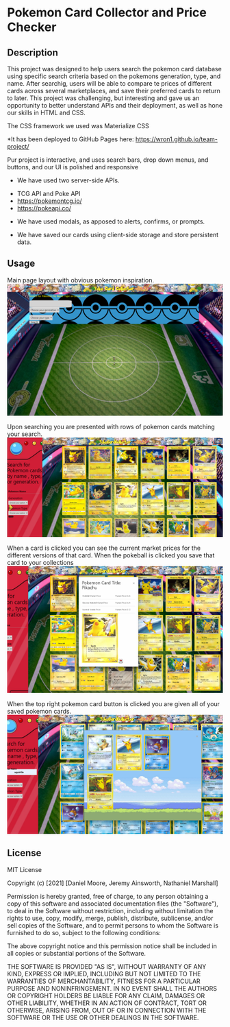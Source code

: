 # Pokemon Card Collector and Price Checker

## Description
This project was designed to help users search the pokemon card database using specific search criteria based on the pokemons generation, type, and name.
After searchig, users will be able to compare te prices of different cards across several marketplaces, and save their preferred cards to return to later. This project was challenging, but interesting and gave us an opportunity to better understand APIs and their deployment, as well as hone our skills in HTML and CSS.

The CSS framework we used was Materialize CSS

*It has been deployed to GitHub Pages here: https://wron1.github.io/team-project/

Pur project is interactive, and uses search bars, drop down menus, and buttons,
and our UI is polished and responsive

* We have used two server-side APIs.
- TCG API and Poke API
- https://pokemontcg.io/
- https://pokeapi.co/

* We have used modals, as apposed to alerts, confirms, or prompts.

* We have saved our cards using client-side storage and store persistent data.


## Usage

Main page layout with obvious pokemon inspiration.
![Screenshot 1](images/screenshot1.PNG?raw=true)

Upon searching you are presented with rows of pokemon cards matching your search.
![Screenshot 2](images/screenshot2.PNG?raw=true)

When a card is clicked you can see the current market prices for the different versions of that card.
When the pokeball is clicked you save that card to your collections
![Screenshot 3](images/screenshot3.PNG?raw=true)

When the top right pokemon card button is clicked you are given all of your saved pokemon cards.
![Screenshot 4](images/screenshot4.PNG?raw=true)


## License

MIT License

Copyright (c) [2021] [Daniel Moore, Jeremy Ainsworth, Nathaniel Marshall]

Permission is hereby granted, free of charge, to any person obtaining a copy
of this software and associated documentation files (the "Software"), to deal
in the Software without restriction, including without limitation the rights
to use, copy, modify, merge, publish, distribute, sublicense, and/or sell
copies of the Software, and to permit persons to whom the Software is
furnished to do so, subject to the following conditions:

The above copyright notice and this permission notice shall be included in all
copies or substantial portions of the Software.

THE SOFTWARE IS PROVIDED "AS IS", WITHOUT WARRANTY OF ANY KIND, EXPRESS OR
IMPLIED, INCLUDING BUT NOT LIMITED TO THE WARRANTIES OF MERCHANTABILITY,
FITNESS FOR A PARTICULAR PURPOSE AND NONINFRINGEMENT. IN NO EVENT SHALL THE
AUTHORS OR COPYRIGHT HOLDERS BE LIABLE FOR ANY CLAIM, DAMAGES OR OTHER
LIABILITY, WHETHER IN AN ACTION OF CONTRACT, TORT OR OTHERWISE, ARISING FROM,
OUT OF OR IN CONNECTION WITH THE SOFTWARE OR THE USE OR OTHER DEALINGS IN THE
SOFTWARE.
